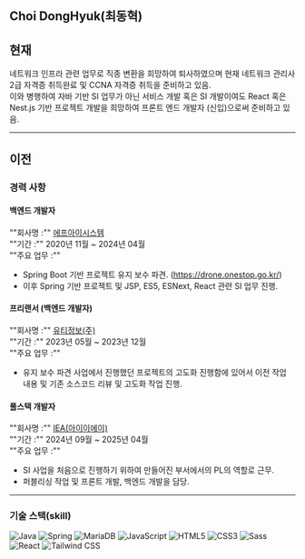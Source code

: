 ## Choi DongHyuk(최동혁)

## 현재

네트워크 인프라 관련 업무로 직종 변환을 희망하여 퇴사하였으며 현재 네트워크 관리사 2급 자격증 취득완료 및 CCNA 자격증 취득을 준비하고 있음.      
이와 병행하여 자바 기반 SI 업무가 아닌 서비스 개발 혹은 SI 개발이여도 React 혹은 Nest.js 기반 프로젝트 개발을 희망하여 프론트 엔드 개발자 (신입)으로써 준비하고 있음.

---

## 이전

### 경력 사항

#### 백엔드 개발자
""회사명 :"" [에프아이시스템](https://www.jobkorea.co.kr/recruit/co_read/c/fisystem)      
""기간 :"" 2020년 11월 ~ 2024년 04월      
""주요 업무 :""      
- Spring Boot 기반 프로젝트 유지 보수 파견. (https://drone.onestop.go.kr/)      
- 이후 Spring 기반 프로젝트 및 JSP, ES5, ESNext, React 관련 SI 업무 진행.      

#### 프리랜서 (백엔드 개발자)      
""회사명 :"" [유티정보(주)](https://www.jobkorea.co.kr/recruit/co_read/c/uti0405)      
""기간 :"" 2023년 05월 ~ 2023년 12월      
""주요 업무 :""      
- 유지 보수 파견 사업에서 진행했던 프로젝트의 고도화 진행함에 있어서 이전 작업 내용 및 기존 소스코드 리뷰 및 고도화 작업 진행.        

#### 풀스택 개발자        
""회사명 :"" [IEA(아이이에이)](https://www.jobkorea.co.kr/Recruit/Co_Read/C/29693575?Oem_Code=C1)        
""기간 :"" 2024년 09월 ~ 2025년 04월        
""주요 업무 :""        
- SI 사업을 처음으로 진행하기 위하여 만들어진 부서에서의 PL의 역할로 근무.        
- 퍼블리싱 작업 및 프론트 개발, 백엔드 개발을 담당.        

---

### 기술 스택(skill)

![Java](https://img.shields.io/badge/Java-007396?style=for-the-badge&logo=java&logoColor=white)
![Spring](https://img.shields.io/badge/Spring-6DB33F?style=for-the-badge&logo=spring&logoColor=white)
![MariaDB](https://img.shields.io/badge/Linux-FCC624?style=flat-square&logo=linux&logoColor=black)
![JavaScript](https://img.shields.io/badge/JavaScript-F7DF1E?style=for-the-badge&logo=javascript&logoColor=black)
![HTML5](https://img.shields.io/badge/HTML5-E34F26?style=for-the-badge&logo=html5&logoColor=white)
![CSS3](https://img.shields.io/badge/CSS3-1572B6?style=for-the-badge&logo=css3&logoColor=white)
![Sass](https://img.shields.io/badge/Sass-CC6699?style=flat-square&logo=Sass&logoColor=white)
![React](https://img.shields.io/badge/React-61DAFB?style=flat-square&logo=React&logoColor=black)
![Tailwind CSS](https://img.shields.io/badge/Tailwind_CSS-06B6D4?style=flat-square&logo=Tailwind_CSS&logoColor=white)
